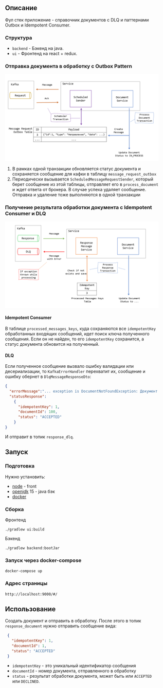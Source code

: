 ## Описание
Фул стек приложение - справочник документов c DLQ и паттернами Outbox и Idempotent Consumer.
### Структура

- `backend` - Бэкенд на java.
- `ui` - Фронтенд на react + redux.

### Отправка документа в обработку с Outbox Pattern 

![Producer strategy](./images/Producer_strategy.png)
1. В рамках одной транзакции обновляется статус документа и сохраняется сообщение для кафки в таблицу `message_request_outbox`
2. Периодически вызывается `ScheduledMessageRequestSender`, который берет сообщение из этой таблицы,
отправляет его в `process_document` и ждет ответа от брокера. В случае успеха удаляет сообщение. 
Отправка и удаление тоже выполняются в одной транзакции  

### Получение результата обработки документа с Idempotent Consumer и DLQ

![Consumer strategy](./images/Consumer_strategy.png)

#### Idempotent Consumer
В таблице `processed_messages_keys`, куда сохраняются все `idempotentKey` обработанных входящих сообщений, 
идет поиск ключа полученного сообщения. Если он не найден, то его `idempotentKey` сохранится, 
а статус документа обновится на полученный.
#### DLQ
Если полученное сообщение вызвало ошибку валидации или десериализации, то `KafkaErrorHandler` перехватит их,
сообщение и ошибку обернет в `DlqMessageResponseDto`: 
```json
{ 
  "errorMessage":"... exception is DocumentNotFoundException: Документ с номером 100 не найден.",
  "statusResponse":
    {
      "idempotentKey": 1,
      "documentId": 100,
      "status": "ACCEPTED"
    }
}
```
И отправит в топик `response_dlq`.

## Запуск
### Подготовка
Нужно установить:
- [node](https://nodejs.org) - front
- [openjdk](https://openjdk.java.net) 15 - java бэк
- [docker](https://www.docker.com/get-started/)

### Сборка

Фронтенд
```
./gradlew ui:build
```
Бэкенд
```
./gradlew backend:bootJar
```
### Запуск через docker-compose
```
docker-compose up
```

### Адрес страницы
```
http://localhost:9000/#/
```
## Использование
Создать документ и отправить в обработку. После этого в топик `response_document` нужно отправить сообщение вида:
```json
 {
   "idempotentKey": 1,
   "documentId": 1,
   "status": "ACCEPTED"
 }
```
* `idempotentKey` - это уникальный идентификатор сообщения
* `documentId` - номер документа, отправленного в обработку
* `status` - результат обработки документа, может быть или `ACCEPTED` или `DECLINED`.

